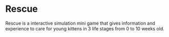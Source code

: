 # Rescue
Rescue is a interactive simulation mini game that gives information and experience to care for young kittens in 3 life stages from 0 to 10 weeks old. 
